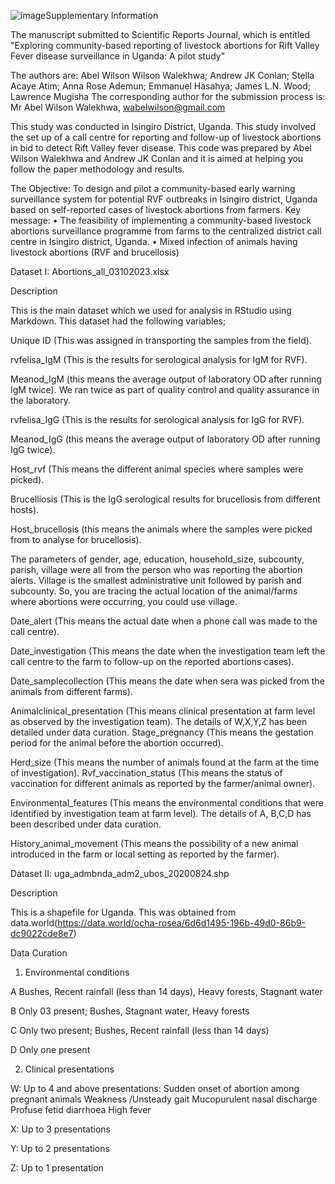 ![image](https://github.com/user-attachments/assets/30f0f9f1-75d8-4fcd-bec6-5768c3867a1b)Supplementary Information

The manuscript submitted to Scientific Reports Journal, which is entitled "Exploring community-based reporting of livestock abortions for Rift Valley Fever disease surveillance in Uganda: A pilot study"

The authors are:  Abel Wilson Wilson Walekhwa; Andrew JK Conlan; Stella Acaye Atim; Anna Rose Ademun; Emmanuel Hasahya; James L.N. Wood; Lawrence Mugisha
The corresponding author for the submission process is: Mr Abel Wilson Walekhwa, wabelwilson@gmail.com

This study was conducted in Isingiro District, Uganda.  This study involved the set up of a call centre for reporting and follow-up of livestock abortions in bid to detect Rift Valley fever disease.
This code was prepared by Abel Wilson Walekhwa and Andrew JK Conlan and it is aimed at helping you follow the paper methodology and results.

The Objective: To design and pilot a community-based early warning surveillance system for potential RVF outbreaks in Isingiro district, Uganda based on self-reported cases of livestock abortions from farmers.
Key message: 
•	The feasibility of implementing a community-based livestock abortions surveillance programme from farms to the centralized district call centre in Isingiro district, Uganda.
•	Mixed infection of animals having livestock abortions (RVF and brucellosis)

Dataset I: Abortions_all_03102023.xlsx

Description

This is the main dataset which we used for analysis in RStudio using Markdown. This dataset had the following variables; 

Unique ID (This was assigned in transporting the samples from the field). 

rvfelisa_IgM (This is the results for serological analysis for IgM for RVF). 

Meanod_IgM (this means the average output of laboratory OD after running IgM twice). We ran twice as part of quality control and quality assurance in the laboratory. 

rvfelisa_IgG (This is the results for serological analysis for IgG for RVF). 

Meanod_IgG (this means the average output of laboratory OD after running IgG twice). 

Host_rvf (This means the different animal species where samples were picked). 

Brucelliosis (This is the IgG serological results for brucellosis from different hosts). 

Host_brucellosis (this means the animals where the samples were picked from to analyse for brucellosis). 

The parameters of gender, age, education, household_size, subcounty, parish, village were all from the person who was reporting the abortion alerts. Village is the smallest administrative unit followed by parish and subcounty. So, you are tracing the actual location of the animal/farms where abortions were occurring, you could use village. 

Date_alert (This means the actual date when a phone call was made to the call centre). 

Date_investigation (This means the date when the investigation team left the call centre to the farm to follow-up on the reported abortions cases). 

Date_samplecollection (This means the date when sera was picked from the animals from different farms). 

Animalclinical_presentation (This means clinical presentation at farm level as observed by the investigation team). The details of W,X,Y,Z has been detailed under data curation. Stage_pregnancy (This means the gestation period for the animal before the abortion occurred). 

Herd_size (This means the number of animals found at the farm at the time of investigation). Rvf_vaccination_status (This means the status of vaccination for different animals as reported by the farmer/animal owner). 

Environmental_features (This means the environmental conditions that were identified by investigation team at farm level). The details of A, B,C,D has been described under data curation. 

History_animal_movement (This means the possibility of a new animal introduced in the farm or local setting as reported by the farmer). 

Dataset II: uga_admbnda_adm2_ubos_20200824.shp	

Description

This is a shapefile for Uganda. This was obtained from data.world(https://data.world/ocha-rosea/6d6d1495-196b-49d0-86b9-dc9022cde8e7)

Data Curation

1.	Environmental conditions

A	Bushes, Recent rainfall (less than 14 days), Heavy forests, Stagnant water

B	Only 03 present; Bushes, Stagnant water, Heavy forests

C	Only two present; Bushes, Recent rainfall (less than 14 days)

D	Only one present

2.	Clinical presentations

W: Up to 4 and above presentations: Sudden onset of abortion among pregnant animals Weakness /Unsteady gait   Mucopurulent nasal discharge  Profuse fetid diarrhoea   High fever  


X: Up to 3 presentations

Y: Up to 2 presentations

Z: Up to 1 presentation



